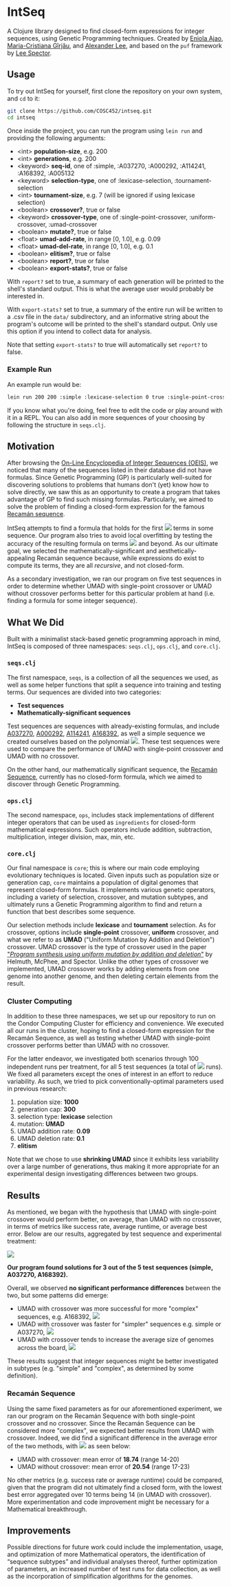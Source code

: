 # IntSeq

A Clojure library designed to find closed-form expressions for integer sequences, using Genetic Programming techniques. Created by [Eniola Ajao](https://github.com/eajao1), [Maria-Cristiana Gîrjău](https://github.com/mcgirjau), and [Alexander Lee](https://github.com/alexlee311), and based on the `puf` framework by [Lee Spector](https://github.com/lspector).

## Usage

To try out IntSeq for yourself, first clone the repository on your own system, and `cd` to it:

```bash
git clone https://github.com/COSC452/intseq.git
cd intseq
```

Once inside the project, you can run the program using `lein run` and providing the following arguments:

* \<int> **population-size**, e.g. 200
* \<int> **generations**, e.g. 200
* \<keyword> **seq-id**, one of :simple, :A037270, :A000292, :A114241, :A168392, :A005132
* \<keyword> **selection-type**, one of :lexicase-selection, :tournament-selection
* \<int> **tournament-size**, e.g. 7 (will be ignored if using lexicase selection)
* \<boolean> **crossover?**, true or false
* \<keyword> **crossover-type**, one of :single-point-crossover, :uniform-crossover, :umad-crossover
* \<boolean> **mutate?**, true or false
* \<float> **umad-add-rate**, in range [0, 1.0], e.g. 0.09
* \<float> **umad-del-rate**, in range [0, 1.0], e.g. 0.1
* \<boolean> **elitism?**, true or false
* \<boolean> **report?**, true or false
* \<boolean> **export-stats?**, true or false

With `report?` set to true, a summary of each generation will be printed to the shell's standard output. This is what the average user would probably be interested in.

With `export-stats?` set to true, a summary of the entire run will be written to a .csv file in the `data/` subdirectory, and an informative string about the program's outcome will be printed to the shell's standard output. Only use this option if you intend to collect data for analysis.

Note that setting `export-stats?` to true will automatically set `report?` to false.

### Example Run

An example run would be:

```bash
lein run 200 200 :simple :lexicase-selection 0 true :single-point-crossover true 0.09 0.1 true true false
```

If you know what you're doing, feel free to edit the code or play around with it in a REPL. You can also add in more sequences of your choosing by following the structure in `seqs.clj`.

## Motivation

After browsing the [On-Line Encyclopedia of Integer Sequences (OEIS)](https://oeis.org/), we noticed that many of the sequences listed in their database did not have formulas. Since Genetic Programming (GP) is particularly well-suited for discovering solutions to problems that humans don't (yet) know how to solve directly, we saw this as an opportunity to create a program that takes advantage of GP to find such missing formulas. Particularly, we aimed to solve the problem of finding a closed-form expression for the famous [Recamán sequence](https://en.wikipedia.org/wiki/Recam%C3%A1n%27s_sequence).

IntSeq attempts to find a formula that holds for the first <img src="https://render.githubusercontent.com/render/math?math=n"> terms in some sequence. Our program also tries to avoid local overfitting by testing the accuracy of the resulting formula on terms <img src="https://render.githubusercontent.com/render/math?math=n %2B 1"> and beyond. As our ultimate goal, we selected the mathematically-significant and aesthetically-appealing Recamán sequence because, while expressions do exist to compute its terms, they are all *recursive*, and not closed-form.

As a secondary investigation, we ran our program on five test sequences in order to determine whether UMAD with single-point crossover or UMAD without crossover performs better for this particular problem at hand (i.e. finding a formula for some integer sequence).

## What We Did

Built with a minimalist stack-based genetic programming approach in mind, IntSeq is composed of three namespaces: `seqs.clj`, `ops.clj`, and `core.clj`.


### `seqs.clj`

The first namespace, `seqs`, is a collection of all the sequences we used, as well as some helper functions that split a sequence into training and testing terms. Our sequences are divided into two categories:

* **Test sequences**
* **Mathematically-significant sequences**

Test sequences are sequences with already-existing formulas, and include [A037270](https://oeis.org/A037270), [A000292](https://oeis.org/A000292), [A114241](https://oeis.org/A114241), [A168392](https://oeis.org/A168392), as well a simple sequence we created ourselves based on the polynomial <img src="https://render.githubusercontent.com/render/math?math=f(n) = n^2 %2B n %2B 4, \, n \geq 0">. These test sequences were used to compare the performance of UMAD with single-point crossover and UMAD with no crossover.

On the other hand, our mathematically significant sequence, the [Recamán Sequence](https://oeis.org/A005132), currently has no closed-form formula, which we aimed to discover through Genetic Programming.

### `ops.clj`

The second namespace, `ops`, includes stack implementations of different integer operators that can be used as `ingredients` for closed-form mathematical expressions. Such operators include addition, subtraction, multiplication, integer division, max, min, etc.

### `core.clj`

Our final namespace is `core`; this is where our main code employing evolutionary techniques is located. Given inputs such as population size or generation cap, `core` maintains a population of digital genomes that represent closed-form formulas. It implements various genetic operators, including a variety of selection, crossover, and mutation subtypes, and ultimately runs a Genetic Programming algorithm to find and return a function that best describes some sequence.

Our selection methods include **lexicase** and **tournament** selection. As for crossover, options include **single-point** crossover, **uniform** crossover, and what we refer to as **UMAD** ("Uniform Mutation by Addition and Deletion") crossover. UMAD crossover is the type of crossover used in the paper ["*Program synthesis using uniform mutation by addition and deletion*"](https://dl.acm.org/doi/10.1145/3205455.3205603) by Helmuth, McPhee, and Spector. Unlike the other types of crossover we implemented, UMAD crossover works by adding elements from one genome into another genome, and then deleting certain elements from the result.

### Cluster Computing

In addition to these three namespaces, we set up our repository to run on the Condor Computing Cluster for efficiency and convenience. We executed all our runs in the cluster, hoping to find a closed-form expression for the Recamán Sequence, as well as testing whether UMAD with single-point crossover performs better than UMAD with no crossover.

For the latter endeavor, we investigated both scenarios through 100 independent runs per treatment, for all 5 test sequences (a total of <img src="https://render.githubusercontent.com/render/math?math=2 \cdot 100 \cdot 5 = 1000"> runs). We fixed all parameters except the ones of interest in an effort to reduce variability. As such, we tried to pick conventionally-optimal parameters used in previous research:

 1. population size: **1000**
 2. generation cap: **300**
 3. selection type: **lexicase** selection
 4. mutation: **UMAD**
 5. UMAD addition rate: **0.09**
 6. UMAD deletion rate: **0.1**
 7. **elitism**

Note that we chose to use **shrinking UMAD** since it exhibits less variability over a large number of generations, thus making it more appropriate for an experimental design investigating differences between two groups.

## Results

As mentioned, we began with the hypothesis that UMAD with single-point crossover would perform better, on average, than UMAD with no crossover, in terms of metrics like success rate, average runtime, or average best error. Below are our results, aggregated by test sequence and experimental treatment:

![](results.png)

**Our program found solutions for 3 out of the 5 test sequences (simple, A037270, A168392).**

Overall, we observed **no significant performance differences** between the two, but some patterns did emerge:

* UMAD with crossover was more successful for more "complex" sequences, e.g. A168392, <img src="https://render.githubusercontent.com/render/math?math=p = 0.02">
* UMAD with crossover was faster for "simpler" sequences e.g. simple or A037270, <img src="https://render.githubusercontent.com/render/math?math=p \ll 0.001">
* UMAD with crossover tends to increase the average size of genomes across the board, <img src="https://render.githubusercontent.com/render/math?math=p \ll 0.001">

These results suggest that integer sequences might be better investigated in subtypes (e.g. "simple" and "complex", as determined by some definition).

### Recamán Sequence

Using the same fixed parameters as for our aforementioned experiment, we ran our program on the Recamán Sequence with both single-point crossover and no crossover. Since the Recamán Sequence can be considered more "complex", we expected better results from UMAD with crossover. Indeed, we did find a significant difference in the average error of the two methods, with <img src="https://render.githubusercontent.com/render/math?math=p \ll 0.001"> as seen below:

* UMAD with crossover: mean error of **18.74** (range 14-20)
* UMAD without crossover: mean error of **20.54** (range 17-23)

No other metrics (e.g. success rate or average runtime) could be compared, given that the program did not ultimately find a closed form, with the lowest best error aggregated over 10 terms being 14 (in UMAD with crossover). More experimentation and code improvement might be necessary for a Mathematical breakthrough.

## Improvements

Possible directions for future work could include the implementation, usage, and optimization of more Mathematical operators, the identification of “sequence subtypes” and individual analyses thereof, further optimization of parameters, an increased number of test runs for data collection, as well as the incorporation of simplification algorithms for the genomes.
